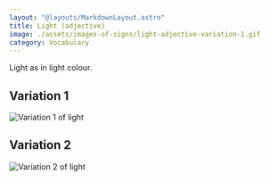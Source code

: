 ```yaml
---
layout: "@layouts/MarkdownLayout.astro"
title: Light (adjective)
image: ./assets/images-of-signs/light-adjective-variation-1.gif
category: Vocabulary
---
```


Light as in light colour.

## Variation 1

![Variation 1 of light](@signs/light-adjective-variation-1.gif)

## Variation 2

![Variation 2 of light](@signs/light-adjective-variation-2.gif)
